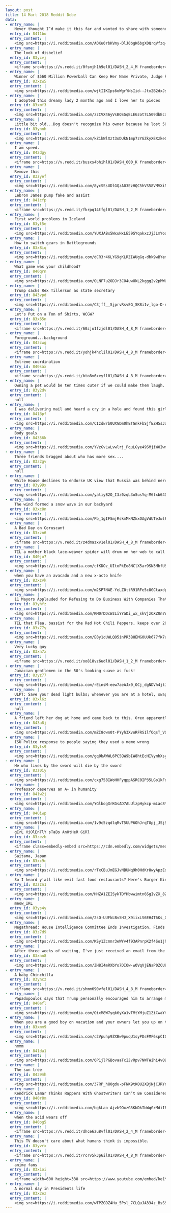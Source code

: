 ```yaml
---
layout: post
title: 14 Mart 2018 Reddit Debe
data:
- entry_name: |
    Never thought I’d make it this far and wanted to share with someone. A month clean from heroin and crystal meth. Never thought I’d make it this far.
  entry_id: 8411bo
  entry_content: |
    <img src=https://i.redditmedia.com/AOKu0rbKVmy-DlJ0bgK6bgX0QrqVfzq-aZYcXXZKfdk.jpg?fm=jpg&s=8e341c658aec60cade2a508ad5e78950 frameborder=0>
- entry_name: |
    The look of disbelief
  entry_id: 83ycvj
  entry_content: |
    <iframe src=https://v.redd.it/0fsmjh1h9el01/DASH_2_4_M frameborder=0></iframe>
- entry_name: |
    Winner of $560 Million Powerball Can Keep Her Name Private, Judge Rules
  entry_id: 83xzw5
  entry_content: |
    <img src=https://i.redditmedia.com/wjtIIKIps6oWgrYNsIid--Jtx2B2dxJsxzbQFlyCzQ8.jpg?fm=jpg&s=c08519edafc810870727de77efec1aed frameborder=0>
- entry_name: |
    I adopted this dreamy lady 2 months ago and I love her to pieces
  entry_id: 83xmf3
  entry_content: |
    <img src=https://i.redditmedia.com/zzCVX46yVsBQSGqBLEGzot7L509dbEca79lUv325VuU.jpg?fm=jpg&s=e207ca13d5012ea9179d87caf507d5cc frameborder=0>
- entry_name: |
    Little bit old...Dog doesn't recognize his owner because he lost 50lbs while in the hospital for 5 weeks...and then he sniffs him and all is right in the world
  entry_id: 83ynnh
  entry_content: |
    <img src=https://i.redditmedia.com/kZ1kWlXzt3oDUkN1mp7zYGZkyXEXzkeQinVWvMj1W7o.png?fm=jpg&s=c8ac8252bc33f7df033eb422fe90c024 frameborder=0>
- entry_name: |
    I am speed.
  entry_id: 842dgy
  entry_content: |
    <iframe src=https://v.redd.it/busxs4bhihl01/DASH_600_K frameborder=0></iframe>
- entry_name: |
    Remove this
  entry_id: 83zyef
  entry_content: |
    <img src=https://i.redditmedia.com/8ycSSsUDlGQzA03EzHQC5hVS58VMVXiNAYHl4xQNR8o.jpg?fm=jpg&s=4fd72b9cf7fe575551bd53a46794340c frameborder=0>
- entry_name: |
    Lebron James pump fake and assist
  entry_id: 841cfp
  entry_content: |
    <iframe src=https://v.redd.it/fkrpq14tfgl01/DASH_1_2_M frameborder=0></iframe>
- entry_name: |
    First world problems in Iceland
  entry_id: 83yt5e
  entry_content: |
    <img src=https://i.redditmedia.com/YUXJABx5WxuHxLE59SYqakxzJjJLmYoqDDLPxn8NtS4.jpg?fm=jpg&s=cc9398d5adec4d0619dab6e38e5cbfb9 frameborder=0>
- entry_name: |
    How to switch gears in Battlegrounds
  entry_id: 83x8iq
  entry_content: |
    <img src=https://i.redditmedia.com/dCR3r46LYG9gKLRZIWUgGq-dbk9wBYemGALkg-Lhsck.gif?fm=jpg&s=1b6799ef175572e7304325f9f6182306 frameborder=0>
- entry_name: |
    What game was your childhood?
  entry_id: 840qrn
  entry_content: |
    <img src=https://i.redditmedia.com/OLNF7u2ODJr3CO4uwUkL2kggg2v2pMWUjqKspybL8wM.jpg?fm=jpg&s=b953d7672e49bf6e9609dfb49af466cb frameborder=0>
- entry_name: |
    Trump sacks Rex Tillerson as state secretary
  entry_id: 843vpd
  entry_content: |
    <img src=https://i.redditmedia.com/C3jff__SjprvRsvEG_SK8i1v_lgo-D-ehYJYwZkUJPg.jpg?fm=jpg&s=3dc1333fde971547110cfd4f0f07b56d frameborder=0>
- entry_name: |
    Let's Put on a Ton of Shirts, WCGW?
  entry_id: 83x65n
  entry_content: |
    <iframe src=https://v.redd.it/60zjo1fzjdl01/DASH_4_8_M frameborder=0></iframe>
- entry_name: |
    Foreground...background
  entry_id: 843cwg
  entry_content: |
    <iframe src=https://v.redd.it/yohjk4hclil01/DASH_4_8_M frameborder=0></iframe>
- entry_name: |
    Extreme coordination
  entry_id: 840sax
  entry_content: |
    <iframe src=https://v.redd.it/bto8v6xeyfl01/DASH_4_8_M frameborder=0></iframe>
- entry_name: |
    Owning a pet would be ten times cuter if we could make them laugh.
  entry_id: 83y2dv
  entry_content: |
    null
- entry_name: |
    I was delivering mail and heard a cry in a hole and found this girl at two weeks old. I got her out of the hole, took her to the vet and had them hold her until I finished my route. Now she's happy and beautiful.
  entry_id: 8418pf
  entry_content: |
    <img src=https://i.redditmedia.com/CIzdwrb0UXGDm0hETGnkFbSjfEZH5sJqBqmUlYTEsPc.jpg?fm=jpg&s=3a28f9ee588c70b7d72048789639b34b frameborder=0>
- entry_name: |
    Body goals
  entry_id: 84356k
  entry_content: |
    <img src=https://i.redditmedia.com/YVzGvLwLvwlrj_PquLGye49SMjiW0IwmjVSGYw59bec.png?fm=jpg&s=45a43a203d417825bcf8ecccfd609d39 frameborder=0>
- entry_name: |
    Three friends bragged about who has more sex....
  entry_id: 83z2gv
  entry_content: |
    null
- entry_name: |
    White House declines to endorse UK view that Russia was behind nerve agent attack in England.
  entry_id: 83y99x
  entry_content: |
    <img src=https://i.redditmedia.com/yaliyB2O_I3z0zqL3oSusYq-M6lxb64D15W-GPBo3n8.jpg?fm=jpg&s=04b50de0e7926670db20531e7802702b frameborder=0>
- entry_name: |
    The wind formed a snow wave in our backyard
  entry_id: 83xc8n
  entry_content: |
    <img src=https://i.redditmedia.com/Pb_1gIFSmjRskmMkNZkxOAgVdUTeJwlFh87q01RbxQk.jpg?fm=jpg&s=d1c204a9e93f93589ea2c65c2a3e6d82 frameborder=0>
- entry_name: |
    A Bad Day on Coruscant
  entry_id: 83xzn6
  entry_content: |
    <iframe src=https://v.redd.it/z4dmazxv1el01/DASH_4_8_M frameborder=0></iframe>
- entry_name: |
    TIL a mother black lace-weaver spider will drum on her web to call her babies to come and eat her alive.
  entry_id: 840jo7
  entry_content: |
    <img src=https://i.redditmedia.com/cfKDOz_UItoPkEo8NClX5ar9SN3MhfUS6g8wXYTQVr8.jpg?fm=jpg&s=da8cb694623b1edd95b18172345ad77e frameborder=0>
- entry_name: |
    when you have an avacado and a new x-acto knife
  entry_id: 83xzvk
  entry_content: |
    <img src=https://i.redditmedia.com/m2SP7NAE-YeLZ0ttR91RFe5c8GCtaxdpgFCC81zAdtQ.jpg?fm=jpg&s=f19654e310f7e1f6b7d05d0e2e0d7df2 frameborder=0>
- entry_name: |
    11 Mayors Applauded for Refusing to Do Business With Companies That Don't Support Net Neutrality: Town by town, city by city, local leaders are taking back everyone's right to connect and communicate.
  entry_id: 83yhfz
  entry_content: |
    <img src=https://i.redditmedia.com/KM0rDDcWzLiYYaDi_wx_skVjzOXZ0n7WqURoPBkTv7o.jpg?fm=jpg&s=d2df80ebf0956f309978ca332adfae3e frameborder=0>
- entry_name: |
    TIL that Flea, bassist for the Red Hot Chili Peppers, keeps over 200,000 bees in his backyard, which he calls Flea's Bees
  entry_id: 83x77y
  entry_content: |
    <img src=https://i.redditmedia.com/E0y1cUWLQO5inPR3B8EMG0UUk677fK7uKfjxRdHjx5U.jpg?fm=jpg&s=a4f6df5d15d68d76c67bbcc72b5f5bc6 frameborder=0>
- entry_name: |
    Very Lucky guy
  entry_id: 83xn7x
  entry_content: |
    <iframe src=https://v.redd.it/oo818vz6udl01/DASH_1_2_M frameborder=0></iframe>
- entry_name: |
    Jamacian gentlemen in the 50's looking suave as fuck!
  entry_id: 83yz77
  entry_content: |
    <img src=https://i.redditmedia.com/rEinsM-eew7aeAJx0_OCj_dgNDVh4jtJGTqLBEHuQyE.jpg?fm=jpg&s=7a70417d1f24fe99261f5123b490a173 frameborder=0>
- entry_name: |
    ULPT: Save your dead light bulbs; whenever you are at a hotel, swap your bulbs for your room's bulbs
  entry_id: 83xl6z
  entry_content: |
    null
- entry_name: |
    A friend left her dog at home and came back to this. Oreo apparently found a bag of charcoal and played with it.
  entry_id: 843a8j
  entry_content: |
    <img src=https://i.redditmedia.com/mZI8cwn0t-PYyh3XvoRFRS1lfOqsT_VOwvT50jugYcs.jpg?fm=jpg&s=b60315c61376fd8365f36257a19de988 frameborder=0>
- entry_name: |
    ISU Police response to people saying they used a meme wrong
  entry_id: 83yts9
  entry_content: |
    <img src=https://i.redditmedia.com/gq0bAWWL6PC5QW9bIW8htEcHIVymhXsy48mjNeNGF9k.png?fm=jpg&s=1b7bec9d853246877677f0cfd6b37c73 frameborder=0>
- entry_name: |
    He who lives by the sword will die by the sword
  entry_id: 83z0iy
  entry_content: |
    <img src=https://i.redditmedia.com/cxg758IWoHHFyqppASRC0IP35LGo1kFq9faDvZ3pI2I.jpg?fm=jpg&s=b9baf3154aa6ce9d699d5925c44b66d1 frameborder=0>
- entry_name: |
    Professor deserves an A+ in humanity
  entry_id: 841w2j
  entry_content: |
    <img src=https://i.redditmedia.com/YGlbogXrKGsAD7ALUlzpHykcp-mLac8Y6qK7uBdK2dc.jpg?fm=jpg&s=db947cd67b885a7626e7d81cccd549e8 frameborder=0>
- entry_name: |
  entry_id: 840iwp
  entry_content: |
    <img src=https://i.redditmedia.com/1v9c5zqdlqRvT5UUP6OhJrqTUpj_JSj9l05muwT2P1k.jpg?fm=jpg&s=ba26604d3a20efe35fe60829aab513e1 frameborder=0>
- entry_name: |
    gIrL ViOlEnTlY sTaBs AnOtHeR GiRl
  entry_id: 83zezb
  entry_content: |
    <iframe class=embedly-embed src=https://cdn.embedly.com/widgets/media.html?src=https%3A%2F%2Fgfycat.com%2Fifr%2FFabulousSardonicEelelephant&url=https%3A%2F%2Fgfycat.com%2FFabulousSardonicEelelephant&image=https%3A%2F%2Fthumbs.gfycat.com%2FFabulousSardonicEelelephant-size_restricted.gif&key=522baf40bd3911e08d854040d3dc5c07&type=text%2Fhtml&schema=gfycat width=600 height=1067 scrolling=no frameborder=0 allowfullscreen></iframe>
- entry_name: |
    Saitama, Japan
  entry_id: 83xc9c
  entry_content: |
    <img src=https://i.redditmedia.com/rTxCBuJmEGJvNBUNq9h0HdKr8wyApzEdh_mRQHVdBJg.jpg?fm=jpg&s=09b566a056842064be6762eb731353a9 frameborder=0>
- entry_name: |
    So I heard y'all like evil fast food restaurants? Here's Burger King at the former Nazi party rally grounds in Nuremberg
  entry_id: 83zzn1
  entry_content: |
    <img src=https://i.redditmedia.com/HHZA1ZEISykTDYHbwwimtn6SgIvZX_8ZGS7d0Qd1Qy0.jpg?fm=jpg&s=e26e7ae99692055f1b98047ae2e0de8e frameborder=0>
- entry_name: |
    meow_IRL
  entry_id: 83ys4y
  entry_content: |
    <img src=https://i.redditmedia.com/2sO-UUFkLBv5HJ_X9iixLS6EH4T6Ks_Xlrk3_eko7h0.jpg?fm=jpg&s=9ce6c222befddd1e19f237c7c43fb5af frameborder=0>
- entry_name: |
    Megathread: House Intelligence Committee Ends Investigation, Finds No Collusion With Russia
  entry_id: 83z7d9
  entry_content: |
    <img src=https://i.redditmedia.com/KSy1Zcmmr3eWYv4f93APnrpK2f4So1jhBXxuble_pk8.jpg?fm=jpg&s=e91307f4130a6b90ad4db138135095e8 frameborder=0>
- entry_name: |
    After three weeks of waiting, I've just received an email from the company I interviewed with, and I got the job. After nearly a decade working in the service industry, I'm finally going to be working a salaried career with full benefits. I could not be any happier!
  entry_id: 83xnn8
  entry_content: |
    <img src=https://i.redditmedia.com/ZH8I4mRXbYo7DIOw-wOVqVjENaP0ZCU9d93Iz0e5Fhc.jpg?fm=jpg&s=15211126fb5f8840c9246c09a6335468 frameborder=0>
- entry_name: |
    A baby Chinchilla
  entry_id: 83yncz
  entry_content: |
    <iframe src=https://v.redd.it/shmm690vfel01/DASH_4_8_M frameborder=0></iframe>
- entry_name: |
    Papadopoulos says that Trump personally encouraged him to arrange meeting with Putin, new book reports
  entry_id: 840efl
  entry_content: |
    <img src=https://i.redditmedia.com/OixM8W7yqk6yXa1vTMtYMjuZ1ZiCwaYHY1wFRzf0keg.jpg?fm=jpg&s=7c48ceb63c95658321d0336bf2142055 frameborder=0>
- entry_name: |
    When you are a good boy on vacation and your owners let you up on the hotel bed‬
  entry_id: 83xmm9
  entry_content: |
    <img src=https://i.redditmedia.com/c2Vpuhp9ZXBw9puqU1syPDsFMF6spCICx2AJMh31cH4.png?fm=jpg&s=61ae58302c455f6c1c841a8a1d5deef8 frameborder=0>
- entry_name: |
    hmmm
  entry_id: 841da1
  entry_content: |
    <img src=https://i.redditmedia.com/6P1jlPGBovaaTcIJvRpv7NWTWihi4vO9jicArh6TI_I.jpg?fm=jpg&s=859106eb908df133a9f783ce0dda749e frameborder=0>
- entry_name: |
    The sun tree
  entry_id: 8439mh
  entry_content: |
    <img src=https://i.redditmedia.com/37RP_h80gdu-pFNK9tKOU2XBjNjCJRYnj-xtCP9KKg8.jpg?fm=jpg&s=a65a567ceba7388cbb252ed5e10dadc2 frameborder=0>
- entry_name: |
    Kendrick Lamar Thinks Rappers With Ghostwriters Can’t Be Considered The Best
  entry_id: 840r8m
  entry_content: |
    <img src=https://i.redditmedia.com/bgkLao-Ajvb9OxzG3KbDkIbWqGrMdiIE5x4gBXPFEmE.jpg?fm=jpg&s=d88406b8922cf2ed04e846fd122d59ba frameborder=0>
- entry_name: |
    when the acid wears off
  entry_id: 840og5
  entry_content: |
    <iframe src=https://v.redd.it/dhce6zu8vfl01/DASH_2_4_M frameborder=0></iframe>
- entry_name: |
    This TV doesn't care about what humans think is impossible.
  entry_id: 83yvrx
  entry_content: |
    <iframe src=https://v.redd.it/rcrv5k3p6il01/DASH_4_8_M frameborder=0></iframe>
- entry_name: |
    anime fans
  entry_id: 83xioi
  entry_content: |
    <iframe width=600 height=338 src=https://www.youtube.com/embed/ke1YKF3tNCE?feature=oembed&enablejsapi=1&enablejsapi=1&enablejsapi=1 frameborder=0 allow=autoplay; encrypted-media allowfullscreen></iframe>
- entry_name: |
    A normal day in Presidents life
  entry_id: 83x2ez
  entry_content: |
    <img src=https://i.redditmedia.com/wTPZGDZ4Hu_5Psl_7CLQuJA334z_BsSSIfGkr2XNha0.jpg?fm=jpg&s=6a901938f709844a96fa412fd2bf2175 frameborder=0>
---
```

